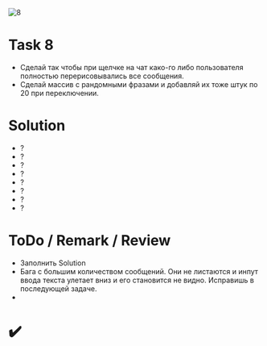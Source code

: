 ![8](https://github.com/makhnanov/telegram-bot-support-platform/blob/main/lessons/8/img.png)

# Task 8
- Сделай так чтобы при щелчке на чат како-го либо пользователя полностью перерисовывались все сообщения.
- Сделай массив с рандомными фразами и добавляй их тоже штук по 20 при переключении.

# Solution
- ?
- ?
- ?
- ?
- ?
- ?
- ?
- ?

# ToDo / Remark / Review
- Заполнить Solution
- Бага с большим количеством сообщений. Они не листаются и инпут ввода текста улетает вниз и его становится не видно. Исправишь в последующей задаче.
- 
# :heavy_check_mark:
